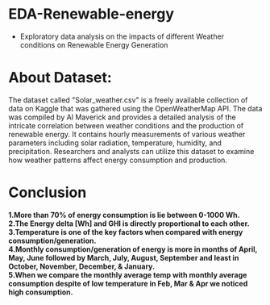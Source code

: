 # EDA-Renewable-energy
- Exploratory data analysis on the impacts of different Weather conditions on Renewable Energy Generation

# About Dataset:
The dataset called "Solar_weather.csv" is a freely available collection of data on Kaggle that was gathered using the OpenWeatherMap API. The data was compiled by AI Maverick and provides a detailed analysis of the intricate correlation between weather conditions and the production of renewable energy. It contains hourly measurements of various weather parameters including solar radiation, temperature, humidity, and precipitation. Researchers and analysts can utilize this dataset to examine how weather patterns affect energy consumption and production.

# Conclusion
**1.More than 70% of energy consumption is lie between 0-1000 Wh.<br>
2.The Energy delta [Wh] and GHI is directly proportional to each other.<br>
3.Temperature is one of the key factors when compared with energy consumption/generation.<br>
4.Monthly consumption/generation of energy is more in months of April, May, June followed by March, July, August, September and least in October, November, December, & January.<br>
5.When we compare the monthly average temp with monthly average consumption despite of low temperature in Feb, Mar & Apr we noticed high consumption.**
